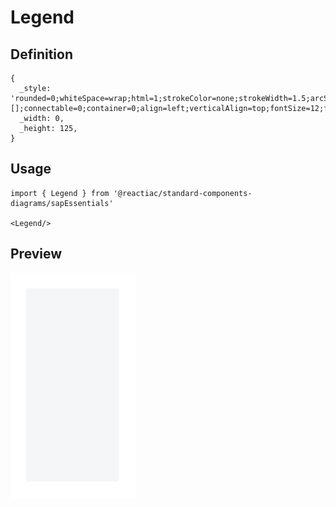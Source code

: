 # Legend

## Definition

```
{
  _style: 'rounded=0;whiteSpace=wrap;html=1;strokeColor=none;strokeWidth=1.5;arcSize=16;fillColor=#F5F6F7;perimeterSpacing=0;imageHeight=24;absoluteArcSize=1;points=[];connectable=0;container=0;align=left;verticalAlign=top;fontSize=12;fontStyle=1;spacingTop=5;spacingLeft=8;',
  _width: 0,
  _height: 125,
}
```

## Usage

```
import { Legend } from '@reactiac/standard-components-diagrams/sapEssentials'

<Legend/>
```

## Preview

<img src="./legend.png" width="200"/>
